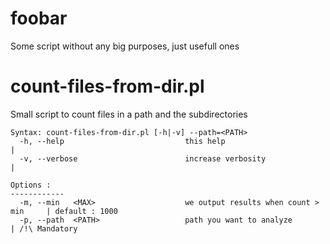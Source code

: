 foobar
======

Some script without any big purposes, just usefull ones

# count-files-from-dir.pl

Small script to count files in a path and the subdirectories

	Syntax: count-files-from-dir.pl [-h|-v] --path=<PATH>
	  -h, --help                           this help                              |
	  -v, --verbose                        increase verbosity                     |
	
	Options :
	------------
	  -m, --min   <MAX>                    we output results when count > min     | default : 1000
	  -p, --path  <PATH>                   path you want to analyze               | /!\ Mandatory


